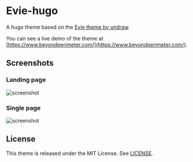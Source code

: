 # Evie-hugo

A hugo theme based on the [Evie theme by undraw](https://evie.undraw.co/). 

You can see a live demo of the theme at [https://www.beyondperimeter.com/](https://www.beyondperimeter.com/).

## Screenshots

### Landing page

![screenshot](https://github.com/desimone/evie-hugo/blob/master/images/screenshot2.png)

### Single page

![screenshot](https://github.com/desimone/evie-hugo/blob/master/images/screenshot3.png)

## License

This theme is released under the MIT License. See [LICENSE](https://github.com/desimone/evie-hugo/blob/master/LICENSE.md).

